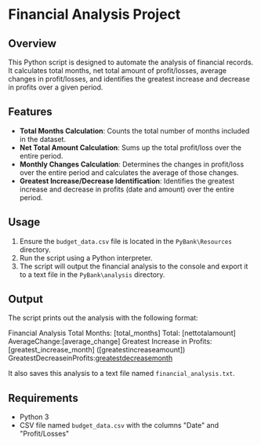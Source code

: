 # Financial Analysis Project

## Overview
This Python script is designed to automate the analysis of financial records. It calculates total months, net total amount of profit/losses, average changes in profit/losses, and identifies the greatest increase and decrease in profits over a given period.

## Features
- **Total Months Calculation**: Counts the total number of months included in the dataset.
- **Net Total Amount Calculation**: Sums up the total profit/loss over the entire period.
- **Monthly Changes Calculation**: Determines the changes in profit/loss over the entire period and calculates the average of those changes.
- **Greatest Increase/Decrease Identification**: Identifies the greatest increase and decrease in profits (date and amount) over the entire period.

## Usage
1. Ensure the `budget_data.csv` file is located in the `PyBank\Resources` directory.
2. Run the script using a Python interpreter.
3. The script will output the financial analysis to the console and export it to a text file in the `PyBank\analysis` directory.

## Output
The script prints out the analysis with the following format:

Financial Analysis
Total Months: [total_months]
Total: [nett​otala​mount]
AverageChange:[average_change]
Greatest Increase in Profits: [greatest_increase_month] ([greatesti​ncreasea​mount])
GreatestDecreaseinProfits:[greatestd​ecreasem​onth]([greatest_decrease_amount])

It also saves this analysis to a text file named `financial_analysis.txt`.

## Requirements
- Python 3
- CSV file named `budget_data.csv` with the columns "Date" and "Profit/Losses"


